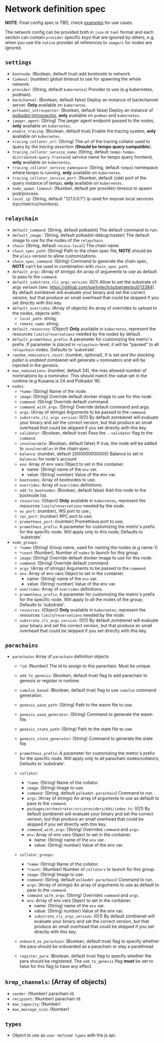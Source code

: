 # Network definition spec

**NOTE**: Final config spec is TBD, check [examples](https://github.com/paritytech/zombienet/blob/main/examples) for use cases.

The network config can be provided both in `json` or `toml` format and each section can contain `provider` specific _keys_ that are ignored by others, e.g. when you use the `native` provider all references to `image/s` for nodes are ignored.

## `settings`

- `bootnode`: (Boolean, default true) add bootnode to network.
- `timeout`: (number) global timeout to use for spawning the whole network.
- `provider`: (String, default `kubernetes`) Provider to use (e.g kubernetes, podman).
- `backchannel`: (Boolean, default false) Deploy an instance of backchannel server. **Only** available on `kubernetes`.
- `polkadot_introspector`: (Boolean, default false) Deploy an instance of [polkadot-introspector](https://github.com/paritytech/polkadot-introspector), **only** available on `podman` and `kubernetes`.
- `jaeger_agent`: (String) The jaeger agent endpoint passed to the _nodes_, **only** available on `kubernetes`.
- `enable_tracing`: (Boolean, default true) Enable the tracing system, **only** available on `kubernetes`.
- `tracing_collator_url`: (String) The url of the tracing collator used to query by the _tracing assertion_ (**Should be tempo query compatible**).
- `tracing_collator_service_name`: (String, default `tempo-tempo-distributed-query-frontend`) service name for tempo query frontend, **only** available on `kubernetes`.
- `tracing_collator_service_namespace`: (String, default `tempo`) namespace where tempo is running, **only** available on `kubernetes`.
- `tracing_collator_service_port`: (Number, default `3100`) port of the query instance of tempo, **only** available on `kubernetes`.
- `node_spawn_timeout`: (Number, default per provider) timeout to spawn pod/process.
- `local_ip`: (String, default "127.0.0.1") ip used for expose local services (rpc/metrics/monitors).

## `relaychain`

- `default_command`: (String, default polkadot) The default command to run.
- `default_image` : (String, default polkadot-debug:master) The default image to use for the nodes of the `relaychain`.
- `chain`: (String, default `rococo-local`) The chain name.
- `chain_spec_path`: (String) Path to the chain spec file, **NOTE** should be the `plain` version to allow customizations.
- `chain_spec_command`: (String) Command to generate the chain spec, **NOTE** can't be used in combination with `chain_spec_path`.
- `default_args`: (Array of strings) An array of arguments to use as default to pass to the `command`.
- `default_substrate_cli_args_version`: (0|1) Allow to set the substrate cli args version (see: https://github.com/paritytech/substrate/pull/13384). By default zombienet will evaluate your binary and set the correct version, but that produce an small overhead that could be skipped if you set directly with this key.
- `default_overrides`: (Array of objects) An array of overrides to upload to the nodes, objects with:
  - `local_path`: string;
  - `remote_name`: string;
- `default_resources`: (Object) **Only** available in `kubernetes`, represent the resources `limits`/`reservations` needed by the nodes by default.
- `default_prometheus_prefix`: A parameter for customizing the metric's prefix. If parameter is placed in `relaychain` level, it will be "passed" to all `relaychain` nodes. Defaults to 'substrate'.
- `random_nominators_count`: (number, optional), if is set _and the stacking pallet is enabled_ zombienet will generate `x` nominators and will be injected in the genesis.
- `max_nominations`: (number, default 24), the max allowed number of nominations by a nominator. This should match the value set in the runtime (e.g Kusama is 24 and Polkadot 16).
- `nodes`:
  - `*name`: (String) Name of the node.
  - `image`: (String) Override default docker image to use for this node.
  - `command`: (String) Override default command.
  - `command_with_args`: (String) Override default command and args.
  - `args`: (Array of strings) Arguments to be passed to the `command`.
  - `substrate_cli_args_version`: (0|1) By default zombienet will evaluate your binary and set the correct version, but that produce an small overhead that could be skipped if you set directly with this key.
  - `validator`: (Boolean, default true) Pass the `--validator` flag to the `command`.
  - `invulnerable`: (Boolean, default false) If true, the node will be added to `invulnerables` in the chain spec.
  - `balance`: (number, default 2000000000000) Balance to set in `balances` for node's account.
  - `env`: Array of env vars Object to set in the container.
    - name: (String) name of the `env` var.
    - value: (String| number) Value of the env var.
  - `bootnodes`: Array of bootnodes to use.
  - `overrides`: Array of `overrides` definitions.
  - `add_to_bootnodes`: (Boolean, default false) Add this node to the bootnode list.
  - `resources`: (Object) **Only** available in `kubernetes`, represent the resources `limits`/`reservations` needed by the node.
  - `ws_port`: (number), WS port to use.;
  - `rpc_port`: (number) RPC port to use;
  - `prometheus_port`: (number) Prometheus port to use;
  - `prometheus_prefix`: A parameter for customizing the metric's prefix for the specific node. Will apply only to this node; Defaults to 'substrate'.
- `node_groups`:
  - `*name`: (String) Group name, used for naming the nodes (e.g name-1)
  - `*count` (Number), Number of `nodes` to launch for this group.
  - `image`: (String) Override default docker image to use for this node.
  - `command`: (String) Override default command.
  - `args`: (Array of strings) Arguments to be passed to the `command`.
  - `env`: Array of env vars Object to set in the container.
    - name: (String) name of the `env` var.
    - value: (String| number) Value of the env var.
  - `overrides`: Array of `overrides` definitions.
  - `prometheus_prefix`: A parameter for customizing the metric's prefix for the specific node. Will apply to all the nodes of the group; Defaults to 'substrate'.
  - `resources`: (Object) **Only** available in `kubernetes`, represent the resources `limits`/`reservations` needed by the node.
  - `substrate_cli_args_version`: (0|1) By default zombienet will evaluate your binary and set the correct version, but that produce an small overhead that could be skipped if you set directly with this key.

## `parachains`

- `parachains` Array of `parachain` definition objects

  - `*id`: (Number) The id to assign to this parachain. Must be unique.
  - `add_to_genesis`: (Boolean, default true) flag to add parachain to genesis or register in runtime.
  - `cumulus_based`: (Boolean, default true) flag to use `cumulus` command generation.
  - `genesis_wasm_path`: (String) Path to the wasm file to use.
  - `genesis_wasm_generator`: (String) Command to generate the wasm file.
  - `genesis_state_path`: (String) Path to the state file to use.
  - `genesis_state_generator`: (String) Command to generate the state file.
  - `prometheus_prefix`: A parameter for customizing the metric's prefix for the specific node. Will apply only to all parachain nodes/collators; Defaults to 'substrate'.
  - `collator`:

    - `*name`: (String) Name of the collator.
    - `image`: (String) Image to use.
    - `command`: (String, default `polkadot-parachain`) Command to run.
    - `args`: (Array of strings) An array of arguments to use as default to pass to the `command`.
    - `packages/orchestrator/src/providers/k8s/index.ts`: (0|1) By default zombienet will evaluate your binary and set the correct version, but that produce an small overhead that could be skipped if you set directly with this key.
    - `command_with_args`: (String) Overrides `command` and `args`.
    - `env`: Array of env vars Object to set in the container.
      - name: (String) name of the `env` var.
      - value: (String| number) Value of the env var.

  - `collator_groups`:

    - `*name`: (String) Name of the collator.
    - `*count`: (Number) Number of `collators` to launch for this group.
    - `image`: (String) Image to use.
    - `command`: (String, default `polkadot-parachain`) Command to run.
    - `args`: (Array of strings) An array of arguments to use as default to pass to the `command`.
    - `command_with_args`: (String) Overrides `command` and `args`.
    - `env`: Array of env vars Object to set in the container.
      - name: (String) name of the `env` var.
      - value: (String| number) Value of the env var.
      - `substrate_cli_args_version`: (0|1) By default zombienet will evaluate your binary and set the correct version, but that produce an small overhead that could be skipped if you set directly with this key.

  - `onboard_as_parachain`: (Boolean, default true) flag to specify whether the para should be onboarded as a parachain or stay a parathread
  - `register_para`: (Boolean, default true) flag to specify whether the para should be registered. The `add_to_genesis` flag **must** be set to false for this flag to have any effect.

## `hrmp_channels`: (Array of objects)

- `sender`: (Number) parachain Id.
- `recipient`: (Number) parachain Id.
- `max_capacity`: (Number)
- `max_message_size`: (Number)

## `types`

- Object to use as `user defined types` with the js api.
